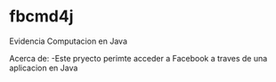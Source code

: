 # fbcmd4j
Evidencia Computacion en Java

Acerca de:
-Este pryecto perimte acceder a Facebook a traves de una aplicacion en Java
